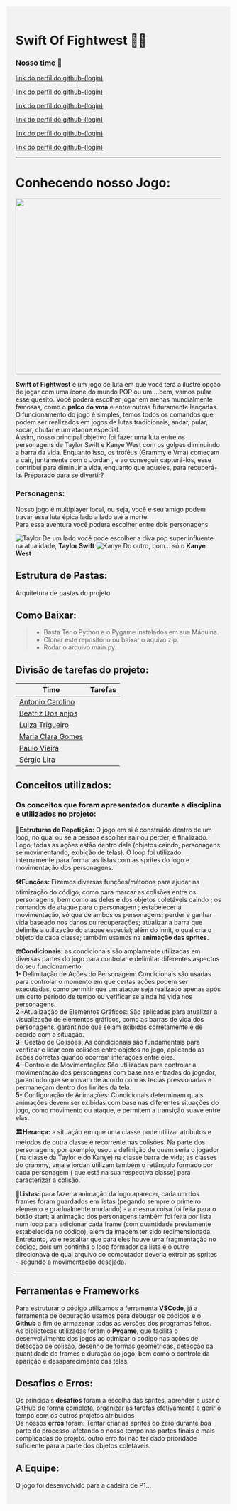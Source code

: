 <div style="background-color: rgba(240, 240, 240, 0.8); padding: 20px;">

# Swift Of Fightwest 🎤🥋
### Nosso time 🚀 <br>
[link do perfil do github-(login)](URL_do_Link) <br>

[link do perfil do github-(login)](URL_do_Link) <br>

[link do perfil do github-(login)](URL_do_Link) <br>

[link do perfil do github-(login)](URL_do_Link) <br>

[link do perfil do github-(login)](URL_do_Link) <br>

[link do perfil do github-(login)](URL_do_Link) <br>

---

# Conhecendo nosso Jogo:
<img src="https://media.gazetadopovo.com.br/2009/09/39cf5d9c09dc5993fc351f063dfb58e3-gpLarge.jpg" width="500" height="395">

**Swift of Fightwest** é um jogo de luta em que você terá a ilustre opção de jogar com uma ícone do mundo POP ou um….bem, vamos pular esse quesito. Você poderá escolher  jogar em arenas mundialmente famosas, como o **palco do vma** e entre outras futuramente lançadas. O funcionamento do jogo é simples, temos todos os comandos que podem ser realizados em jogos de lutas tradicionais, andar, pular, socar, chutar e um ataque especial.<br>
Assim, nosso principal objetivo foi fazer uma luta entre os personagens de Taylor Swift e Kanye West com os golpes diminuindo a barra da vida. Enquanto isso, os troféus  (Grammy e Vma) começam a cair, juntamente com  o Jordan , e ao conseguir capturá-los,  esse contribui para diminuir a vida, enquanto que aqueles, para recuperá-la. 
Preparado para se divertir?
### Personagens:
Nosso jogo é multiplayer local, ou seja, você e seu amigo podem travar essa luta épica lado a lado até a morte.<br>
Para essa aventura você podera escolher entre dois personagens

![Taylor](https://www.mortalkombatwarehouse.com/mk3/sonya/sprites/stance/a1.gif)  De um lado você pode escolher a diva pop super influente na atualidade, **Taylor Swift**
![Kanye](https://s6.ezgif.com/tmp/ezgif-6-2cb33a4abf.gif)
Do outro, bom... só o **Kanye West**


## Estrutura de Pastas:

Arquitetura de pastas do projeto

## Como Baixar:
>+ Basta Ter o Python e o Pygame instalados em sua Máquina.<br>
>+ Clonar este repositório ou baixar o aquivo zip.<br>
>+ Rodar o arquivo main.py.<br>
## Divisão de tarefas do projeto:

| Time                                                  | Tarefas                                                                                |
| ----------------------------------------------------- | -------------------------------------------------------------------------------------- |
| [Antonio Carolino](link_do_git)                       |                                                                                        |
| [Beatriz Dos anjos](link_do_git)                                |                                                                                        |
| [Luiza Trigueiro](link_do_git)                        |                                                                                        |
| [Maria Clara Gomes](link_do_git)                            |                                                                                        |
| [Paulo Vieira](link_do_git)                           |                                                                                        |
| [Sérgio Lira](link_do_git)                            |                                                                                        |

## Conceitos utilizados:
### Os **conceitos** que foram apresentados durante a disciplina e utilizados no projeto:<br>
**🔄Estruturas de Repetição:** O jogo em si é construído dentro de um loop, no qual ou se a pessoa escolher sair ou perder, é finalizado. Logo, todas as ações estão dentro dele (objetos caindo, personagens se movimentando, exibição de telas). O loop foi utilizado internamente para formar as listas com as sprites do logo e movimentação dos personagens.<br>

**🛠️Funções:** Fizemos diversas funções/métodos para ajudar na otimização do código, como para marcar as colisões entre os personagens, bem como as deles e dos objetos coletáveis caindo ; os comandos de ataque para o personagem ; estabelecer a movimentação, só que de ambos os personagens; perder e ganhar vida  baseado nos danos ou recuperações; atualizar a barra que delimite  a utilização do ataque especial; além do innit, o qual cria o objeto de cada classe; também usamos na **animação das sprites.** 

**⚖️Condicionais:** as condicionais são amplamente utilizadas em diversas partes do jogo para controlar e delimitar diferentes aspectos do seu funcionamento:<br>
**1-** Delimitação de Ações do Personagem: Condicionais são usadas para controlar o momento em que certas ações podem ser executadas, como permitir que um ataque seja realizado apenas após um certo período de tempo ou verificar se ainda há vida nos personagens.<br>
**2** -Atualização de Elementos Gráficos: São aplicadas para atualizar a visualização de elementos gráficos, como as barras de vida dos personagens, garantindo que sejam exibidas corretamente e de acordo com a situação.<br>
**3-** Gestão de Colisões: As condicionais são fundamentais para verificar e lidar com colisões entre objetos no jogo, aplicando as ações corretas quando ocorrem interações entre eles.<br>
**4-** Controle de Movimentação: São utilizadas para controlar a movimentação dos personagens com base nas entradas do jogador, garantindo que se movam de acordo com as teclas pressionadas e permaneçam dentro dos limites da tela.<br>
**5-** Configuração de Animações: Condicionais determinam quais animações devem ser exibidas com base nas diferentes situações do jogo, como movimento ou ataque, e permitem a transição suave entre elas.

**🏛️Herança:** a situação em que uma classe pode utilizar atributos e métodos de outra classe é recorrente nas colisões. Na parte dos personagens, por exemplo, usou a definição de quem seria o jogador ( na classe da Taylor e do Kanye) na classe barra de vida; as classes do grammy, vma e jordan utilizam também o retângulo formado por cada personagem ( que está na sua  respectiva classe) para caracterizar a colisão. 

**📜Listas:** para fazer a animação da logo aparecer, cada um dos frames foram guardados em listas (pegando sempre o primeiro elemento e gradualmente mudando) - a mesma coisa foi feita para o botão start; a animação dos personagens também foi feita por lista num loop para adicionar cada frame (com quantidade previamente estabelecida no código), além da imagem ter sido redimensionada. Entretanto, vale ressaltar que para eles houve uma fragmentação no código, pois um continha o loop formador da lista e o outro direcionava de qual arquivo do computador deveria extrair as sprites - segundo a movimentação desejada. 

---
## Ferramentas e Frameworks
Para estruturar o código utilizamos a ferramenta **VSCode**, já a ferramenta de depuração usamos para debugar os códigos e o **Github** a fim de armazenar todas as versões dos programas feitos.<br>
As bibliotecas utilizadas foram o **Pygame**, que facilita o desenvolvimento dos jogos ao otimizar o código nas ações de detecção de colisão, desenho de formas geométricas, detecção da quantidade de frames e duração do jogo, bem como o controle da aparição e desaparecimento das telas.
## Desafios e Erros:
Os principais **desafios** foram a escolha das sprites, aprender a usar o GitHub de forma completa, organizar as tarefas efetivamente e gerir o tempo com os outros projetos atribuídos<br>
Os nossos **erros** foram: Tentar criar as sprites do zero durante boa parte do processo, afetando o nosso tempo nas partes finais e mais complicadas do projeto. outro erro foi não ter dado prioridade suficiente para a parte dos objetos coletáveis. 

## A Equipe:

O jogo foi desenvolvido para a cadeira de P1...
</div>
